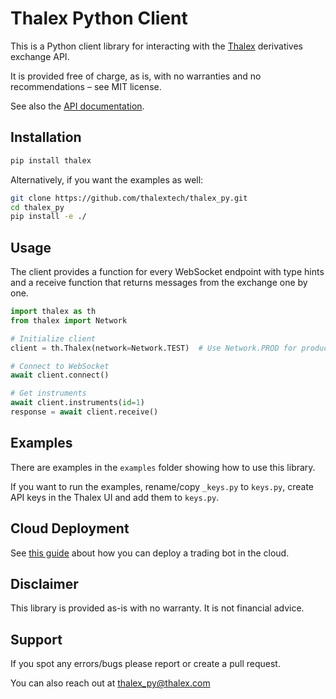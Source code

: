 # Thalex Python Client

This is a Python client library for interacting with the [Thalex](https://www.thalex.com) derivatives exchange API.

It is provided free of charge, as is, with no warranties and no recommendations – see MIT license.

See also the [API documentation](https://www.thalex.com/docs/).

## Installation

```bash
pip install thalex
```

Alternatively, if you want the examples as well:
```bash
git clone https://github.com/thalextech/thalex_py.git
cd thalex_py
pip install -e ./
```

## Usage

The client provides a function for every WebSocket endpoint with type hints and a receive function 
that returns messages from the exchange one by one.

```python
import thalex as th
from thalex import Network

# Initialize client
client = th.Thalex(network=Network.TEST)  # Use Network.PROD for production

# Connect to WebSocket
await client.connect()

# Get instruments
await client.instruments(id=1)
response = await client.receive()
```

## Examples

There are examples in the `examples` folder showing how to use this library.

If you want to run the examples, rename/copy `_keys.py` to `keys.py`, 
create API keys in the Thalex UI and add them to `keys.py`.

## Cloud Deployment

See [this guide](https://thalex.com/blog/how-to-run-a-thalex-bot-on-aws) 
about how you can deploy a trading bot in the cloud.

## Disclaimer

This library is provided as-is with no warranty. It is not financial advice.

## Support

If you spot any errors/bugs please report or create a pull request.

You can also reach out at thalex_py@thalex.com

